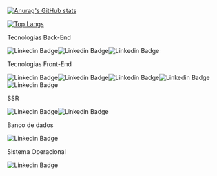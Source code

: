 
<!--
🔭 I’m currently working on 

[![Linkedin Badge](https://img.shields.io/badge/Go-00ADD8?style=for-the-badge&logo=go&logoColor=white)

[![Linkedin Badge](https://img.shields.io/badge/Elixir-4B275F?style=for-the-badge&logo=elixir&logoColor=white)


-->
<!--

My Profile in Coding Challenges Websites: <br> 
[![Linkedin Badge](https://img.shields.io/badge/HackerEarth-%232C3454.svg?&style=for-the-badge&logo=HackerEarth&logoColor=Blue&link=https://www.hackerearth.com/@leonardofelipe//)](https://www.hackerearth.com/@leonardofelipe) [![Linkedin Badge](https://img.shields.io/badge/-Hackerrank-2EC866?style=for-the-badge&logo=HackerRank&logoColor=white&link=https://www.hackerrank.com/leonardo_felipe//)](https://www.hackerrank.com/leonardo_felipe)

https://www.codingame.com/profile/28a883179b456fa9de7a6b389d5ab1334165214

https://www.freecodecamp.org/leonardo-felipe

https://codecombat.com/user/leonardo-felipe



Blog: <br> 
[![Linkedin Badge](https://img.shields.io/badge/Medium-12100E?style=for-the-badge&logo=medium&logoColor=white&link=https://medium.com/@leonardo.felipe//)](https://medium.com/@leonardo.felipe) [![Linkedin Badge](https://img.shields.io/badge/dev.to-0A0A0A?style=for-the-badge&logo=devdotto&logoColor=white&link=https://dev.to/leonardo_felipe//)](https://dev.to/leonardo_felipe)[![Linkedin Badge](https://img.shields.io/badge/Hashnode-2962FF?style=for-the-badge&logo=hashnode&logoColor=white&link=https://hashnode.com/@leonardofelipe//)](https://hashnode.com/@leonardofelipe)



UI Portfolio: <br> 
[![Linkedin Badge](https://img.shields.io/badge/-Behance-blue?style=for-the-badge&logo=behance&logoColor=white&link=https://www.behance.net/leonardo-felipe//)](https://www.behance.net/leonardo-felipe)







--> 
[![Anurag's GitHub stats](https://github-readme-stats.vercel.app/api?username=leonardo-felipe&theme=vue-dark)](https://github.com/leonardo-felipe)

[![Top Langs](https://github-readme-stats.vercel.app/api/top-langs/?username=leonardo-felipe&layout=compact&theme=vue-dark)](https://github.com/leonardo-felipe/github-readme-stats)


Tecnologias Back-End

![Linkedin Badge](https://img.shields.io/badge/Python-3776AB?style=for-the-badge&logo=python&logoColor=white)![Linkedin Badge](https://img.shields.io/badge/DJANGO-REST-ff1709?style=for-the-badge&logo=django&logoColor=white&color=ff1709&labelColor=gray)![Linkedin Badge](https://img.shields.io/badge/Node.js-339933?style=for-the-badge&logo=nodedotjs&logoColor=white)


Tecnologias Front-End

![Linkedin Badge](https://img.shields.io/badge/HTML5-E34F26?style=for-the-badge&logo=html5&logoColor=white)![Linkedin Badge](https://img.shields.io/badge/CSS3-1572B6?style=for-the-badge&logo=css3&logoColor=white)![Linkedin Badge](https://img.shields.io/badge/JavaScript-323330?style=for-the-badge&logo=javascript&logoColor=F7DF1E)![Linkedin Badge](https://img.shields.io/badge/TypeScript-007ACC?style=for-the-badge&logo=typescript&logoColor=white)![Linkedin Badge](https://img.shields.io/badge/React-20232A?style=for-the-badge&logo=react&logoColor=61DAFB)

SSR

![Linkedin Badge](https://img.shields.io/badge/Django-092E20?style=for-the-badge&logo=django&logoColor=green)![Linkedin Badge](https://img.shields.io/badge/next.js-000000?style=for-the-badge&logo=nextdotjs&logoColor=white)

Banco de dados

![Linkedin Badge](https://img.shields.io/badge/PostgreSQL-316192?style=for-the-badge&logo=postgresql&logoColor=white)

Sistema Operacional

![Linkedin Badge](https://img.shields.io/badge/Ubuntu-E95420?style=for-the-badge&logo=ubuntu&logoColor=white)
